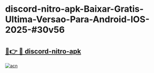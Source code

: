 # discord-nitro-apk-Baixar-Gratis-Ultima-Versao-Para-Android-IOS-2025-#30v56

# <h2><a href="https://ainizakaria.my?title=discord-nitro-apk&ref=25M">🔗👉 🔴 discord-nitro-apk</a></h2>

[![acn](https://github.com/user-attachments/assets/0f9c940e-d8b0-45ae-aac7-cd30a18b3e1c)](https://ainizakaria.my?title=discord-nitro-apk&ref=25M)

